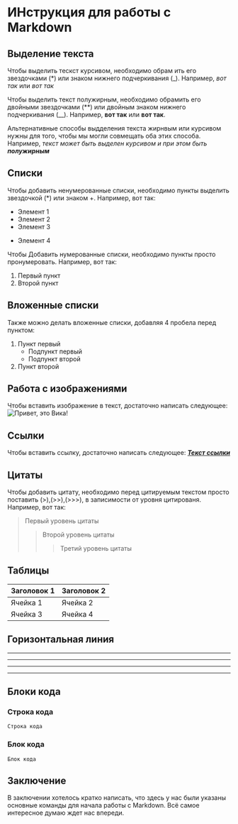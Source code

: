 # ИНструкция для работы с Markdown

## Выделение текста

Чтобы выделить тескст курсивом, необходимо обрам ить его звездочками (*) или знаком нижнего подчеркивания (_). Например, *вот так* или _вот так_

Чтобы выделить текст полужирным, необходимо обрамить его двойными звездочками (**) или двойным знаком нижнего подчеркивания (__). Например, **вот так** или __вот так__.

Альтернативные способы выдделения текста жирнвым или курсивом нужны для того, чтобы мы могли совмещать оба этих способа. Например, _текст может быть выделен курсивом и при этом быть **полужирным**_ 

## Списки

Чтобы добавить ненумерованные списки, необходимо пункты выделить звездочкой (*) или знаком +. Например, вот так:
* Элемент 1
* Элемент 2
* Элемент 3
+ Элемент 4

Чтобы Добавить нумерованные списки, необходимо пункты просто пронумеровать. Например, вот так:
1. Первый пункт
2. Второй пункт

## Вложенные списки
Также можно делать вложенные списки, добавляя 4 пробела перед пунктом:

1. Пункт первый
    - Подпункт первый
    - Подпункт второй
2. Пункт второй

## Работа с изображениями

Чтобы вставить изображение в текст, достаточно написать следующее: ![Привет, это Вика!](IMG_6555_edited.jpg)
## Ссылки

Чтобы вставить ссылку, достаточно написать следующее: [_**Текст ссылки**_](https://www.example.com)



## Цитаты

Чтобы добавить цитату, необходимо перед цитируемым текстом просто поставить (>),(>>),(>>>), в записимости от уровня цитированя. Например, вот так:
> Первый уровень цитаты
>> Второй уровень цитаты
>>> Третий уровень цитаты

## Таблицы

 | Заголовок 1 | Заголовок 2 |
 | ----------- | ----------- |
 | Ячейка 1    | Ячейка 2   |
 | Ячейка 3    | Ячейка 4   |


## Горизонтальная линия
---
---
---
---

## Блоки кода
### Строка кода

`Cтрока кода`


### Блок кода


```
Блок кода
```

## Заключение
В заключении хотелось кратко написать, что здесь у нас были указаны основные команды для начала работы с Markdown. Всё самое интересное думаю ждет нас впереди.